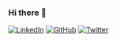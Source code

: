 ### Hi there 👋

<a href="https://www.linkedin.com/in/edmundas-ramanauskas/"><img src="https://img.shields.io/badge/LinkedIn--_.svg?style=social&logo=linkedin" alt="LinkedIn"></a>
<a href="https://github.com/redmundas"><img src="https://img.shields.io/github/followers/edmundas-ramanauskas.svg?label=GitHub&style=social" alt="GitHub"></a>
<a href="https://twitter.com/redmundas"><img src="https://img.shields.io/twitter/follow/redmundas?label=Twitter&style=social" alt="Twitter"></a>
  
